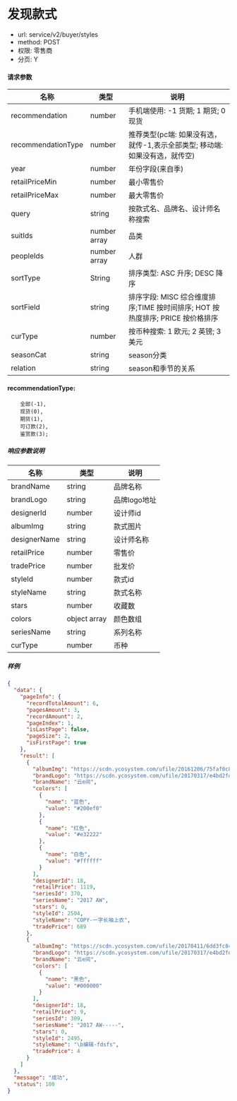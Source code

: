 发现款式
=======

- url: service/v2/buyer/styles
- method: POST
- 权限: 零售商
- 分页: Y

#### 请求参数

|        名称        |     类型     |                             说明                            |
|--------------------|--------------|-------------------------------------------------------------|
| recommendation     | number       | 手机端使用: -1 货期; 1 期货; 0 现货                         |
| recommendationType | number       | 推荐类型(pc端: 如果没有选，就传-1,表示全部类型; 移动端: 如果没有选，就传空)|
| year               | number       | 年份字段(来自季)                                            |
| retailPriceMin     | number       | 最小零售价                                                  |
| retailPriceMax     | number       | 最大零售价                                                  |
| query              | string       | 按款式名、品牌名、设计师名称搜索                            |
| suitIds            | number array | 品类                                                        |
| peopleIds          | number array | 人群                                                        |
| sortType           | String       | 排序类型: ASC 升序; DESC 降序                               |
| sortField          | string       | 排序字段: MISC 综合维度排序;TIME 按时间排序; HOT 按热度排序; PRICE 按价格排序 |
| curType            | number       | 按币种搜索: 1 欧元; 2 英镑; 3 美元                          |
| seasonCat          | string       | season分类                                                  |
| relation           | string       | season和季节的关系                                          |

#### recommendationType:

```
    全部(-1),
    现货(0),
    期货(1),
    可订款(2),
    鉴赏款(3);
```

##### 响应参数说明

|     名称     |     类型     |     说明     |
|--------------|--------------|--------------|
| brandName    | string       | 品牌名称     |
| brandLogo    | string       | 品牌logo地址 |
| designerId   | number       | 设计师id     |
| albumImg     | string       | 款式图片     |
| designerName | string       | 设计师名称   |
| retailPrice  | number       | 零售价       |
| tradePrice   | number       | 批发价       |
| styleId      | number       | 款式id       |
| styleName    | string       | 款式名称     |
| stars        | number       | 收藏数       |
| colors       | object array | 颜色数组     |
| seriesName   | string       | 系列名称     |
|curType|number|币种|

##### 样例

```json
{
  "data": {
    "pageInfo": {
      "recordTotalAmount": 6,
      "pagesAmount": 3,
      "recordAmount": 2,
      "pageIndex": 1,
      "isLastPage": false,
      "pageSize": 2,
      "isFirstPage": true
    },
    "result": [
      {
        "albumImg": "https://scdn.ycosystem.com/ufile/20161206/75faf0c88ef34b0bbb3caf19e5f7c95e",
        "brandLogo": "https://scdn.ycosystem.com/ufile/20170317/e4bd2fd4fec44f65893a39b67f5781bd",
        "brandName": "云e间",
        "colors": [
          {
            "name": "蓝色",
            "value": "#200ef0"
          },
          {
            "name": "红色",
            "value": "#e32222"
          },
          {
            "name": "白色",
            "value": "#ffffff"
          }
        ],
        "designerId": 18,
        "retailPrice": 1119,
        "seriesId": 370,
        "seriesName": "2017 AW",
        "stars": 0,
        "styleId": 2504,
        "styleName": "COPY-一字长袖上衣",
        "tradePrice": 689
      },
      {
        "albumImg": "https://scdn.ycosystem.com/ufile/20170411/6dd3fc84e6ba4ebba021931e9e0c10ea",
        "brandLogo": "https://scdn.ycosystem.com/ufile/20170317/e4bd2fd4fec44f65893a39b67f5781bd",
        "brandName": "云e间",
        "colors": [
          {
            "name": "黑色",
            "value": "#000000"
          }
        ],
        "designerId": 18,
        "retailPrice": 9,
        "seriesId": 309,
        "seriesName": "2017 AW-----",
        "stars": 0,
        "styleId": 2495,
        "styleName": "\b编辑-fdsfs",
        "tradePrice": 4
      }
    ]
  },
  "message": "成功",
  "status": 100
}
```
